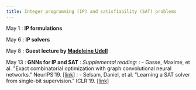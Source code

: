 ```yaml
---
title: Integer programming (IP) and satisfiability (SAT) problems
---
```


May 1
: **IP formulations**

May 6
: **IP solvers**

May 8
: **Guest lecture by [Madeleine Udell](https://web.stanford.edu/~udell/)**

May 13
: **GNNs for IP and SAT**
: *Supplemental reading:*
: - Gasse, Maxime, et al. "Exact combinatorial optimization with graph convolutional neural networks." NeurIPS'19. [[link]](https://arxiv.org/pdf/1906.01629.pdf)
: - Selsam, Daniel, et al. "Learning a SAT solver from single-bit supervision." ICLR'19. [[link]](https://arxiv.org/pdf/1802.03685.pdf)
